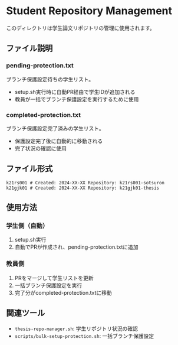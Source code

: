 # Student Repository Management

このディレクトリは学生論文リポジトリの管理に使用されます。

## ファイル説明

### pending-protection.txt
ブランチ保護設定待ちの学生リスト。
- setup.sh実行時に自動PR経由で学生IDが追加される
- 教員が一括でブランチ保護設定を実行するために使用

### completed-protection.txt  
ブランチ保護設定完了済みの学生リスト。
- 保護設定完了後に自動的に移動される
- 完了状況の確認に使用

## ファイル形式

```
k21rs001 # Created: 2024-XX-XX Repository: k21rs001-sotsuron
k21gjk01 # Created: 2024-XX-XX Repository: k21gjk01-thesis
```

## 使用方法

### 学生側（自動）
1. setup.sh実行
2. 自動でPRが作成され、pending-protection.txtに追加

### 教員側
1. PRをマージして学生リストを更新
2. 一括ブランチ保護設定を実行
3. 完了分がcompleted-protection.txtに移動

## 関連ツール

- `thesis-repo-manager.sh`: 学生リポジトリ状況の確認
- `scripts/bulk-setup-protection.sh`: 一括ブランチ保護設定